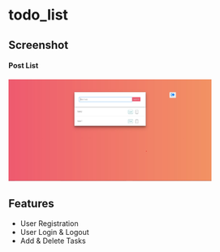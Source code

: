 # todo_list

## Screenshot

#### Post List
<img src="api/static/api/images/result.jpg" width="400" height="200"> 

## Features
- User Registration
- User Login & Logout
- Add & Delete Tasks
